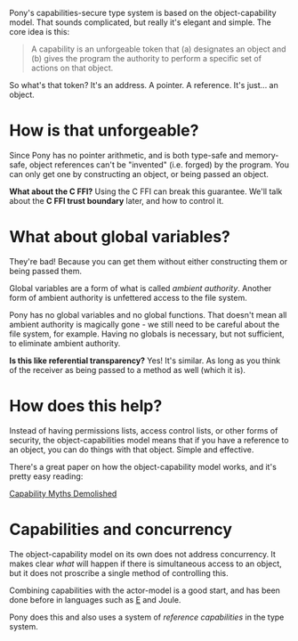 Pony's capabilities-secure type system is based on the object-capability model. 
That sounds complicated, but really it's elegant and simple. The core idea is 
this:

> A capability is an unforgeable token that (a) designates an object and (b) 
gives the program the authority to perform a specific set of actions on that 
object.

So what's that token? It's an address. A pointer. A reference. It's just... an 
object.

# How is that unforgeable?

Since Pony has no pointer arithmetic, and is both type-safe and memory-safe, 
object references can't be "invented" (i.e. forged) by the program. You can 
only get one by constructing an object, or being passed an object.

__What about the C FFI?__ Using the C FFI can break this guarantee. We'll talk 
about the __C FFI trust boundary__ later, and how to control it.

# What about global variables?

They're bad! Because you can get them without either constructing them or being 
passed them.

Global variables are a form of what is called _ambient authority_. Another form 
of ambient authority is unfettered access to the file system.

Pony has no global variables and no global functions. That doesn't mean all 
ambient authority is magically gone - we still need to be careful about the 
file system, for example. Having no globals is necessary, but not sufficient, 
to eliminate ambient authority.

__Is this like referential transparency?__ Yes! It's similar. As long as you 
think of the receiver as being passed to a method as well (which it is).

# How does this help?

Instead of having permissions lists, access control lists, or other forms of 
security, the object-capabilities model means that if you have a reference to 
an object, you can do things with that object. Simple and effective.

There's a great paper on how the object-capability model works, and it's pretty 
easy reading:

[Capability Myths Demolished](http://srl.cs.jhu.edu/pubs/SRL2003-02.pdf)

# Capabilities and concurrency

The object-capability model on its own does not address concurrency. It makes 
clear _what_ will happen if there is simultaneous access to an object, but it 
does not proscribe a single method of controlling this.

Combining capabilities with the actor-model is a good start, and has been done 
before in languages such as [E](http://erights.org/) and Joule.

Pony does this and also uses a system of _reference capabilities_ in the type 
system.
